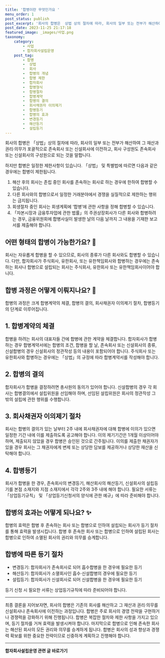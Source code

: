 ```yaml
---
title: '합병이란 무엇인가요 '
menu_order: 1
post_status: publish
post_excerpt: '회사의 합병은  상법 상의 절차에 따라, 회사의 일부 또는 전부가 해산하여 그 재산과 권리 의무가 포괄적으로 존속회사 또는 신설회사에 이전하고, 회사 구성원도 존속회사 또는 신설회사의 구성원으로 되는 것을 말합니다.'
post_date: 2023-11-25 21:17:18
featured_image: _images/사업.png
taxonomy:
    category:
        - 사업
        - 합자회사설립운영
    post_tag:
        - 합병
        -  상법
        -  회사
        -  합병의 개념
        -  합병 제한
        -  합자회사
        -  합병형식
        -  합병절차
        -  합병계약
        -  합병의 결의
        -  회사채권자 이의제기
        -  합병등기
        -  합병의 효과
        -  변경등기
        -  해산등기
        -  설립등기
---
```



회사의 합병은 「상법」상의 절차에 따라, 회사의 일부 또는 전부가 해산하여 그 재산과 권리·의무가 포괄적으로 존속회사 또는 신설회사에 이전하고, 회사 구성원도 존속회사 또는 신설회사의 구성원으로 되는 것을 말합니다.

하지만 합병은 일정한 제한사항이 있습니다. 「상법」 및 특별법에 따르면 다음과 같은 경우에는 합병이 제한됩니다.

1. 해산 후의 회사는 존립 중인 회사를 존속하는 회사로 하는 경우에 한하여 합병할 수 있습니다.
2. 다른 회사와의 합병으로서 일정한 거래분야에서 경쟁을 실질적으로 제한하는 행위는 금지됩니다.
3. 회생절차 중인 회사는 회생계획에 ‘합병’에 관한 사항을 정해 합병할 수 있습니다.
4. 「자본시장과 금융투자업에 관한 법률」의 주권상장회사가 다른 회사와 합병하려는 경우, 금융위원회에 합병사실이 발생한 날의 다음 날까지 그 내용을 기재한 보고서를 제출해야 합니다.

## 어떤 형태의 합병이 가능한가요? 🔀

회사는 자유롭게 합병을 할 수 있으므로, 회사의 종류가 다른 회사와도 합병할 수 있습니다. 다만, 합자회사가 주식회사, 유한회사, 또는 유한책임회사와 합병하는 경우에는 존속하는 회사나 합병으로 설립되는 회사는 주식회사, 유한회사 또는 유한책임회사이어야 합니다.

## 합병 과정은 어떻게 이뤄지나요? 📝

합병의 과정은 크게 합병계약의 체결, 합병의 결의, 회사채권자 이의제기 절차, 합병등기의 단계로 이루어집니다.

## 1. 합병계약의 체결
합병을 하려는 회사의 대표자들 간에 합병에 관한 계약을 체결합니다. 합자회사가 합병하는 경우 합병계약서에는 합병의 조건, 합병을 할 날, 존속회사 또는 신설회사의 종류, 신설합병의 경우 신설회사의 정관작성 등의 내용이 포함되어야 합니다. 주식회사 또는 유한회사와 합병하는 경우에는 「상법」의 규정에 따라 합병계약서를 작성해야 합니다.

## 2. 합병의 결의
합자회사가 합병을 결정하려면 총사원의 동의가 있어야 합니다. 신설합병의 경우 각 회사는 합병결의에서 설립위원을 선임해야 하며, 선임된 설립위원은 회사의 정관작성 그 밖의 설립에 관한 행위를 수행합니다.

## 3. 회사채권자 이의제기 절차
회사는 합병의 결의가 있는 날부터 2주 내에 회사채권자에 대해 합병에 이의가 있으면 일정한 기간 내에 이를 제출하도록 공고해야 합니다. 이의 제기기간은 1개월 이상이어야 하며, 제출되지 않았을 경우 합병은 승인된 것으로 간주됩니다. 이의를 제출한 채권자가 있을 경우 회사는 그 채권자에게 변제 또는 상당한 담보를 제공하거나 상당한 재산을 신탁해야 합니다.

## 4. 합병등기
회사가 합병을 한 경우, 존속회사의 변경등기, 해산회사의 해산등기, 신설회사의 설립등기를 본점 소재지와 지점 소재지에서 각각 2주와 3주 내에 해야 합니다. 필요한 서류는 「상업등기규칙」 및 「상업등기신청서의 양식에 관한 예규」에 따라 준비해야 합니다.

## 합병의 효과는 어떻게 되나요? ✨

합병의 효력은 합병 후 존속하는 회사 또는 합병으로 인하여 설립되는 회사가 등기 절차를 통해 효력을 발생시킵니다. 합병 후 존속한 회사 또는 합병으로 인하여 설립된 회사는 합병으로 인하여 소멸된 회사의 권리와 의무를 승계합니다.

## 합병에 따른 등기 절차
- 변경등기: 합자회사가 존속회사로 되어 흡수합병을 한 경우에 필요한 등기
- 해산등기: 합자회사가 소멸회사인 흡수·신설합병의 경우에 필요한 등기
- 설립등기: 합자회사가 신설회사로 되어 신설합병을 한 경우에 필요한 등기

등기 신청 시 필요한 서류는 상업등기규칙에 따라 준비되어야 합니다.

---
최종 결론을 지어보자면, 회사의 합병은 기존의 회사를 해산하고 그 재산과 권리·의무를 신설회사나 존속회사에 이전하는 과정입니다. 합병은 주로 회사의 경영 전략을 구현하거나 경쟁력을 강화하기 위해 진행됩니다. 합병은 복잡한 절차와 제한 사항을 가지고 있으며, 등기 절차를 거쳐 효력을 발생시켜야 합니다. 마지막으로 합병으로 인해 존속한 회사는 해산된 회사의 모든 권리와 의무를 승계하게 됩니다. 합병은 회사의 성과 향상과 경쟁력 확보를 위한 중요한 전략이므로 신중하게 계획하고 진행해야 합니다.
<!-- wp:separator -->
<hr class="wp-block-separator has-alpha-channel-opacity"/>
<!-- /wp:separator -->

<!-- wp:group {"backgroundColor":"base","layout":{"type":"constrained"}} -->
<div class="wp-block-group has-base-background-color has-background"><!-- wp:paragraph {"align":"center","fontSize":"medium"} -->
<p class="has-text-align-center has-large-font-size"><strong>합자회사설립운영 관련 글 바로가기</strong></p>
<!-- /wp:paragraph -->


<!-- wp:latest-posts
{"categories":[{"id":27402,"count":19,"description":"","link":"https://uknowlaw.com/category/%ed%95%a9%ec%9e%90%ed%9a%8c%ec%82%ac%ec%84%a4%eb%a6%bd%ec%9a%b4%ec%98%81/","name":"합자회사설립운영","slug":"합자회사설립운영","taxonomy":"category","parent":0,"meta":[],"_links":{"self":[{"href":"https://uknowlaw.com/wp-json/wp/v2/categories/27402"}],"collection":[{"href":"https://uknowlaw.com/wp-json/wp/v2/categories"}],"about":[{"href":"https://uknowlaw.com/wp-json/wp/v2/taxonomies/category"}],"wp:post_type":[{"href":"https://uknowlaw.com/wp-json/wp/v2/posts?categories=27402"}],"curies":[{"name":"wp","href":"https://api.w.org/{rel}","templated":true}]}}],"postsToShow":100,"excerptLength":28,"postLayout":"grid","columns":2,"featuredImageAlign":"left","featuredImageSizeSlug":"large","fontSize":"small"} /--></div>
<!-- /wp:group -->